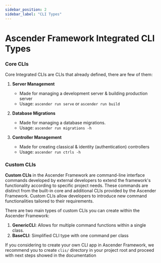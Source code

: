 ```yaml
---
sidebar_position: 2
sidebar_label: "CLI Types"
---
```

# Ascender Framework Integrated CLI Types

### Core CLIs

Core Integrated CLIs are CLIs that already defined, there are few of them:
1. **Server Management**
    - Made for managing a development server & building production server
    - Usage: `ascender run serve` or `ascender run build`

2. **Database Migrations**
    - Made for managing a database migrations.
    - Usage: `ascender run migrations -h`

3. **Controller Management**
    - Made for creating classical & identity (authentication) controllers
    - Usage: `ascender run ctrls -h`

### Custom CLIs

**Custom CLIs** in the Ascender Framework are command-line interface commands developed by external developers to extend the framework's functionality according to specific project needs. These commands are distinct from the built-in core and additional CLIs provided by the Ascender Framework. Custom CLIs allow developers to introduce new command functionalities tailored to their requirements.

There are two main types of custom CLIs you can create within the Ascender Framework:

1. **GenericCLI**: Allows for multiple command functions within a single class.
2. **BaseCLI**: Simplified CLI type with one command per class

If you considering to create your own CLI app in Ascender Framework, we recommend you to create `clis/` directory in your project root and proceed with next steps showed in the documentation